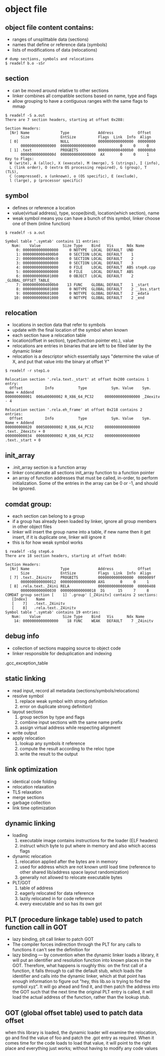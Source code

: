 # object file

## object file content contains:
* ranges of unsplittable data (sections)
* names that define or reference data (symbols)
* lists of modifications of data (relocations)

```
# dump sections, symbols and relocations
$ readelf b.o -sSr
```

## section

* can be moved around relative to other sections
* linker combines all compatible sections based on name, type and flags
* allow grouping to have a contiguous ranges with the same flags to mmap

```
$ readelf -S a.out
There are 7 section headers, starting at offset 0x288:

Section Headers:
  [Nr] Name              Type             Address           Offset
       Size              EntSize          Flags  Link  Info  Align
  [ 0]                   NULL             0000000000000000  00000000
       0000000000000000  0000000000000000           0     0     0
  [ 1] .text             PROGBITS         00000000004000b0  000000b0
       000000000000000d  0000000000000000  AX       0     0     1
Key to Flags:
  W (write), A (alloc), X (execute), M (merge), S (strings), I (info),
  L (link order), O (extra OS processing required), G (group), T (TLS),
  C (compressed), x (unknown), o (OS specific), E (exclude),
  l (large), p (processor specific)
```

## symbol
* defines or reference a location
* value(virtual address), type, scope(bind), location(which section), name
* weak symbol means you can have a bunch of this symbol, linker choose one of them (inline function)

```
$ readelf -s a.out

Symbol table '.symtab' contains 11 entries:
   Num:    Value          Size Type    Bind   Vis      Ndx Name
     0: 0000000000000000     0 NOTYPE  LOCAL  DEFAULT  UND
     1: 00000000004000b0     0 SECTION LOCAL  DEFAULT    1
     2: 00000000004000c0     0 SECTION LOCAL  DEFAULT    2
     3: 0000000000000000     0 SECTION LOCAL  DEFAULT    3
     4: 0000000000000000     0 FILE    LOCAL  DEFAULT  ABS step0.cpp
     5: 0000000000000000     0 FILE    LOCAL  DEFAULT  ABS
     6: 0000000000601000     0 OBJECT  LOCAL  DEFAULT    2 _GLOBAL_OFFSET_TABLE_
     7: 00000000004000b0    13 FUNC    GLOBAL DEFAULT    1 _start
     8: 0000000000601000     0 NOTYPE  GLOBAL DEFAULT    2 __bss_start
     9: 0000000000601000     0 NOTYPE  GLOBAL DEFAULT    2 _edata
    10: 0000000000601000     0 NOTYPE  GLOBAL DEFAULT    2 _end
```

## relocation
* locations in section data that refer to symbols
* update with the final location of the symbol when known
* each section have a relocation table
* location(offset in section), type(function pointer etc.), value
* relocations are entries in binaries that are left to be filled later by the dynamic linker
* relocation is a descriptor which essentially says "determine the value of X, and put that value into the binary at offset Y"

```
$ readelf -r step1.o

Relocation section '.rela.text._start' at offset 0x200 contains 1 entry:
  Offset          Info           Type           Sym. Value    Sym. Name + Addend
000000000001  000a00000002 R_X86_64_PC32     0000000000000000 _Z4exitv - 4

Relocation section '.rela.eh_frame' at offset 0x218 contains 2 entries:
  Offset          Info           Type           Sym. Value    Sym. Name + Addend
000000000020  000500000002 R_X86_64_PC32     0000000000000000 .text._Z4exitv + 0
000000000034  000600000002 R_X86_64_PC32     0000000000000000 .text._start + 0
```

## init_array
* .init_array section is a function array
* linker concatenate all sections init_array function to a function pointer
* an array of function addresses that must be called, in-order, to perform initialization. Some of the entries in the array can be 0 or -1, and should be ignored.

## comdat group:
* each section can belong to a group
* if a group has already been loaded by linker, ignore all group members in other object files
* linker will insert the group name into a table, if new name then it get insert, if it is duplicate one, linker will ignore it
* this is for how weak symbol works

```
$ readelf -sSg step6.o
There are 18 section headers, starting at offset 0x540:

Section Headers:
  [Nr] Name              Type             Address           Offset
       Size              EntSize          Flags  Link  Info  Align
  [ 7] .text._Z4initv    PROGBITS         0000000000000000  0000009f
       0000000000000012  0000000000000000 AXG       0     0     1
  [ 8] .rela.text._Z4ini RELA             0000000000000000  00000408
       0000000000000030  0000000000000018  IG      15     7     8
COMDAT group section [    1] `.group' [_Z4initv] contains 2 sections:
   [Index]    Name
   [    7]   .text._Z4initv
   [    8]   .rela.text._Z4initv
Symbol table '.symtab' contains 19 entries:
   Num:    Value          Size Type    Bind   Vis      Ndx Name
    14: 0000000000000000    18 FUNC    WEAK   DEFAULT    7 _Z4initv
```

## debug info
* collection of sections mapping source to object code
* linker responsible for deduplication and indexing

.gcc_exception_table

## static linking
* read input, record all metadata (sections/symbols/relocations)
* resolve symbol
    1. replace weak symbol with strong definition
    2. error on duplicate strong definition)
* layout sections
    1. group section by type and flags
    2. combine input sections with the same name prefix
    3. assign virtual address while respecting alignment
* write output
* apply relocation
    1. lookup any symbols it reference
    2. compute the result according to the reloc type
    3. write the result to the output

## link optimization
* identical code folding
* relocation relaxation
* TLS relaxation
* merge sections
* garbage collection
* link time optimization

## dynamic linking
* loading
    1. executable image contains instructions for the loader (ELF headers)
    2. instruct which byte to put where in memory and also which access flags
* dynamic relocation
    1. relocation applied after the bytes are in memory
    2. used for address which are not known until load time (reference to other shared lib/address space layout randomization)
    3. generally not allowed to relocate executable bytes
* PLT/GOT
    1. table of address
    2. eagerly relocated for data reference
    3. lazily relocated in for code reference
    4. every executable and so has its own got

## PLT (procedure linkage table) used to patch function call in GOT
* lazy binding, plt call linker to patch GOT
* The compiler forces indirection through the PLT for any calls to functions it can't see the definition for
* lazy binding — by convention when the dynamic linker loads a library,
it will put an identifier and resolution function into known places in the GOT.
Therefore, what happens is roughly this: on the first call of a function, it falls through to call the default stub,
which loads the identifier and calls into the dynamic linker, 
which at that point has enough information to figure out "hey, this lib.so is trying to find the symbol xyz".
It will go ahead and find it, and then patch the address into the GOT such that
the next time the original PLT entry is called, it will load the actual address of the function, rather than the lookup stub.

## GOT (global offset table) used to patch data offset
when this library is loaded, the dynamic loader will examine the relocation,
go and find the value of foo and patch the .got entry as required.
When it comes time for the code loads to load that value, it will point to the right place and everything just works;
without having to modify any code values
